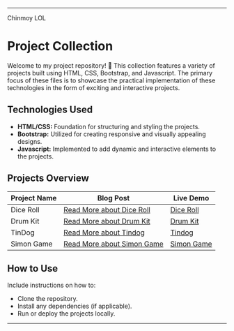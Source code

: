 
---
Chinmoy LOL
# Project Collection

Welcome to my project repository! 🚀 This collection features a variety of projects built using HTML, CSS, Bootstrap, and Javascript. The primary focus of these files is to showcase the practical implementation of these technologies in the form of exciting and interactive projects.

## Technologies Used
- **HTML/CSS:** Foundation for structuring and styling the projects.
- **Bootstrap:** Utilized for creating responsive and visually appealing designs.
- **Javascript:** Implemented to add dynamic and interactive elements to the projects.

## Projects Overview
| Project Name           |Blog Post| Live Demo                                 |
|------------------------|-----|-------------------------------------------|
| Dice Roll              |[Read More about Dice Roll](https://akshaya101.github.io/projects/dice/)| [Dice Roll](https://akshaya101.github.io/javascript-projects/dice-roll/) |
| Drum Kit               |[Read More about Drum Kit](https://akshaya101.github.io/projects/drum-kit/)| [Drum Kit](https://akshaya101.github.io/javascript-projects/drum-kit/) |
| TinDog                 |[Read More about Tindog](https://akshaya101.github.io/projects/tindog/)| [Tindog](https://akshaya101.github.io/javascript-projects/tindog/) |
| Simon Game             |[Read More about Simon Game](https://akshaya101.github.io/projects/simon-game/)| [Simon Game](https://akshaya101.github.io/javascript-projects/simon-game/) |

## How to Use
Include instructions on how to:
- Clone the repository.
- Install any dependencies (if applicable).
- Run or deploy the projects locally.

---

